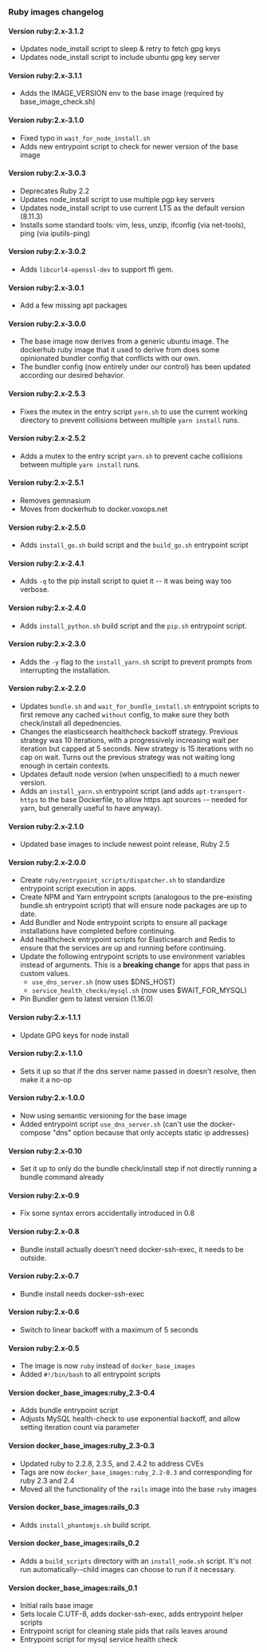 ### Ruby images changelog

#### Version ruby:2.x-3.1.2

* Updates node_install script to sleep & retry to fetch gpg keys
* Updates node_install script to include ubuntu gpg key server

#### Version ruby:2.x-3.1.1

* Adds the IMAGE_VERSION env to the base image (required by base_image_check.sh)

#### Version ruby:2.x-3.1.0

* Fixed typo in `wait_for_node_install.sh`
* Adds new entrypoint script to check for newer version of the base image

#### Version ruby:2.x-3.0.3

* Deprecates Ruby 2.2
* Updates node_install script to use multiple pgp key servers
* Updates node_install script to use current LTS as the default version (8.11.3)
* Installs some standard tools: vim, less, unzip, ifconfig (via net-tools), ping (via iputils-ping)

#### Version ruby:2.x-3.0.2

* Adds `libcurl4-openssl-dev` to support ffi gem.

#### Version ruby:2.x-3.0.1

* Add a few missing apt packages

#### Version ruby:2.x-3.0.0

* The base image now derives from a generic ubuntu image. The dockerhub ruby image that it used to derive from does some opinionated bundler config that conflicts with our own.
* The bundler config (now entirely under our control) has been updated according our desired behavior.

#### Version ruby:2.x-2.5.3

* Fixes the mutex in the entry script `yarn.sh` to use the current working directory to prevent collisions between multiple `yarn install` runs.

#### Version ruby:2.x-2.5.2

* Adds a mutex to the entry script `yarn.sh` to prevent cache collisions between multiple `yarn install` runs.

#### Version ruby:2.x-2.5.1

* Removes gemnasium
* Moves from dockerhub to docker.voxops.net

#### Version ruby:2.x-2.5.0

* Adds `install_go.sh` build script and the `build_go.sh` entrypoint script

#### Version ruby:2.x-2.4.1

* Adds `-q` to the pip install script to quiet it -- it was being way too verbose.

#### Version ruby:2.x-2.4.0

* Adds `install_python.sh` build script and the `pip.sh` entrypoint script.

#### Version ruby:2.x-2.3.0

* Adds the `-y` flag to the `install_yarn.sh` script to prevent prompts from interrupting the installation.

#### Version ruby:2.x-2.2.0

* Updates `bundle.sh` and `wait_for_bundle_install.sh` entrypoint scripts to first remove any cached `without` config, to make sure they both check/install all depednencies.
* Changes the elasticsearch healthcheck backoff strategy. Previous strategy was 10 iterations, with a progressively increasing wait per iteration but capped at 5 seconds. New strategy is 15 iterations with no cap on wait. Turns out the previous strategy was not waiting long enough in certain contexts.
* Updates default node version (when unspecified) to a much newer version.
* Adds an `install_yarn.sh` entrypoint script (and adds `apt-transport-https` to the base Dockerfile, to allow https apt sources -- needed for yarn, but generally useful to have anyway).

#### Version ruby:2.x-2.1.0

* Updated base images to include newest point release, Ruby 2.5

#### Version ruby:2.x-2.0.0

* Create `ruby/entrypoint_scripts/dispatcher.sh` to standardize entrypoint script execution in apps.
* Create NPM and Yarn entrypoint scripts (analogous to the pre-existing bundle.sh entrypoint script) that will ensure node packages are up to date.
* Add Bundler and Node entrypoint scripts to ensure all package installations have completed before continuing.
* Add healthcheck entrypoint scripts for Elasticsearch and Redis to ensure that the services are up and running before continuing.
* Update the following entrypoint scripts to use environment variables instead of arguments. This is a **breaking change** for apps that pass in custom values.
  * `use_dns_server.sh` (now uses $DNS_HOST)
  * `service_health_checks/mysql.sh` (now uses $WAIT_FOR_MYSQL)
* Pin Bundler gem to latest version (1.16.0)

#### Version ruby:2.x-1.1.1

* Update GPG keys for node install

#### Version ruby:2.x-1.1.0

* Sets it up so that if the dns server name passed in doesn't resolve, then make it a no-op

#### Version ruby:2.x-1.0.0

* Now using semantic versioning for the base image
* Added entrypoint script `use_dns_server.sh` (can't use the docker-compose "dns" option because that only accepts static ip addresses)

#### Version ruby:2.x-0.10

* Set it up to only do the bundle check/install step if not directly running a bundle command already

#### Version ruby:2.x-0.9

* Fix some syntax errors accidentally introduced in 0.8

#### Version ruby:2.x-0.8

* Bundle install actually doesn't need docker-ssh-exec, it needs to be outside.

#### Version ruby:2.x-0.7

* Bundle install needs docker-ssh-exec

#### Version ruby:2.x-0.6

* Switch to linear backoff with a maximum of 5 seconds

#### Version ruby:2.x-0.5

* The image is now `ruby` instead of `docker_base_images`
* Added `#!/bin/bash` to all entrypoint scripts

#### Version docker_base_images:ruby_2.3-0.4

* Adds bundle entrypoint script
* Adjusts MySQL health-check to use exponential backoff, and allow setting iteration count via parameter

#### Version docker_base_images:ruby_2.3-0.3

* Updated ruby to 2.2.8, 2.3.5, and 2.4.2 to address CVEs
* Tags are now  `docker_base_images:ruby_2.2-0.3` and corresponding for ruby 2.3 and 2.4
* Moved all the functionality of the `rails` image into the base `ruby` images

#### Version docker_base_images:rails_0.3

* Adds `install_phantomjs.sh` build script.

#### Version docker_base_images:rails_0.2

* Adds a `build_scripts` directory with an `install_node.sh` script. It's not run automatically--child images can choose to run if it necessary.

#### Version docker_base_images:rails_0.1

* Initial rails base image
* Sets locale C.UTF-8, adds docker-ssh-exec, adds entrypoint helper scripts
* Entrypoint script for cleaning stale pids that rails leaves around
* Entrypoint script for mysql service health check
